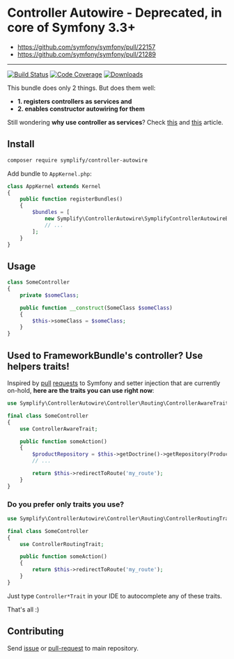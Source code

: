 # Controller Autowire - Deprecated, in core of Symfony 3.3+

- https://github.com/symfony/symfony/pull/22157
- https://github.com/symfony/symfony/pull/21289


---

[![Build Status](https://img.shields.io/travis/Symplify/ControllerAutowire/master.svg?style=flat-square)](https://travis-ci.org/Symplify/ControllerAutowire)
[![Code Coverage](https://img.shields.io/scrutinizer/coverage/g/Symplify/ControllerAutowire.svg?style=flat-square)](https://scrutinizer-ci.com/g/Symplify/ControllerAutowire)
[![Downloads](https://img.shields.io/packagist/dt/symplify/controller-autowire.svg?style=flat-square)](https://packagist.org/packages/symplify/controller-autowire)


This bundle does only 2 things. But does them well:

- **1. registers controllers as services and**
- **2. enables constructor autowiring for them**


Still wondering **why use controller as services**? Check [this](http://richardmiller.co.uk/2011/04/15/symfony2-controller-as-service) and
[this](http://php-and-symfony.matthiasnoback.nl/2014/06/how-to-create-framework-independent-controllers/) article.

## Install

```bash
composer require symplify/controller-autowire
```

Add bundle to `AppKernel.php`:

```php
class AppKernel extends Kernel
{
    public function registerBundles()
    {
        $bundles = [
            new Symplify\ControllerAutowire\SymplifyControllerAutowireBundle(),
            // ...
        ];
    }
}
```


## Usage

```php
class SomeController
{
    private $someClass;

    public function __construct(SomeClass $someClass)
    {
        $this->someClass = $someClass;
    }
}
```


## Used to FrameworkBundle's controller? Use helpers traits!

Inspired by [pull](https://github.com/symfony/symfony/pull/18193) [requests](https://github.com/symfony/symfony/pull/20493) to Symfony and setter injection that are currently on-hold, **here are the traits you can use right now**:

```php
use Symplify\ControllerAutowire\Controller\Routing\ControllerAwareTrait;

final class SomeController
{
    use ControllerAwareTrait;

    public function someAction()
    {
        $productRepository = $this->getDoctrine()->getRepository(Product::class);
        // ...

        return $this->redirectToRoute('my_route');
    }
}
```
 

### Do you prefer only traits you use?
 
```php
use Symplify\ControllerAutowire\Controller\Routing\ControllerRoutingTrait;

final class SomeController
{
    use ControllerRoutingTrait;

    public function someAction()
    {
        return $this->redirectToRoute('my_route');
    }
}
```

Just type `Controller*Trait` in your IDE to autocomplete any of these traits.


That's all :)


## Contributing

Send [issue](https://github.com/Symplify/Symplify/issues) or [pull-request](https://github.com/Symplify/Symplify/pulls) to main repository.
